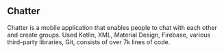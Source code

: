 ## Chatter

Chatter is a mobile application that enables people to chat with each other and create groups. Used Kotlin, XML, Material Design, Firebase, various third-party libraries, Git, consists of over 7k lines of code.

